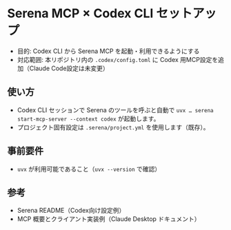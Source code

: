 # Serena MCP × Codex CLI セットアップ

- 目的: Codex CLI から Serena MCP を起動・利用できるようにする
- 対応範囲: 本リポジトリ内の `.codex/config.toml` に Codex 用MCP設定を追加（Claude Code設定は未変更）

## 使い方
- Codex CLI セッションで Serena のツールを呼ぶと自動で `uvx … serena start-mcp-server --context codex` が起動します。
- プロジェクト固有設定は `.serena/project.yml` を使用します（既存）。

## 事前要件
- `uvx` が利用可能であること（`uvx --version` で確認）

## 参考
- Serena README（Codex向け設定例）
- MCP 概要とクライアント実装例（Claude Desktop ドキュメント）
